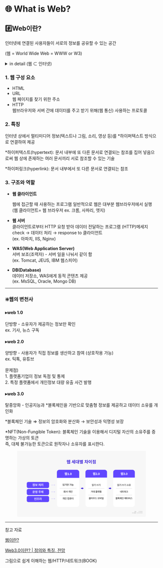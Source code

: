 # 🌐 What is Web?

## #️⃣Web이란?&#x20;

인터넷에 연결된 사용자들이 서로의 정보를 공유할 수 있는 공간&#x20;

(웹 = World Wide Web = WWW or W3)

<details>

<summary>in detail (웹 ⊂ 인터넷)</summary>

* 웹: 연결된 컴퓨터끼리 쉽게 정보 공유(시스템)

<!---->

* 인터넷: 컴퓨터-컴퓨터 실제로 연결하여 통신할 수 있는 '인프라'

</details>

### 1. 웹 구성 요소

* HTML&#x20;
* URL \
  웹 페이지를 찾기 위한 주소
* HTTP\
  웹브라우저와 서버 간에 데이터를 주고 받기 위해(웹 통신) 사용하는 프로토콜

### 2. 특징

인터넷 상에서 멀티미디어 정보(텍스트나 그림, 소리, 영상 등)를 \*하이퍼텍스트 방식으로 연결하여 제공

\*하이퍼텍스트(hypertext): 문서 내부에 또 다른 문서로 연결되는 참조를 집어 넣음으로써 웹 상에 존재하는 여러 문서끼리 서로 참조할 수 있는 기술

\*하이퍼링크(hyperlink): 문서 내부에서 또 다른 문서로 연결되는 참조

### 3. 구조와 역할&#x20;

*   **웹 클라이언트**&#x20;

    웹에 접근할 때 사용하는 프로그램 일반적으로 웹은 대부분 웹브라우저에서 실행 \
    (웹 클라이언트= 웹 브라우저 ex. 크롬, 사파리, 엣지)
* **웹 서버** \
  클라이언트로부터 HTTP 요청 받아 데이터 전달하는 프로그램 (HTTP)메세지 check → 데이터 처리 → response to 클라이언트 \
  (ex. 아파치, IIS, Nginx)
* **WAS(Web Application Server)** \
  서버 보조(조력자) - 서버 일을 나눠서 같이 함 \
  (ex. Tomcat, JEUS, IBM 웹스피어)
* **DB(Database)** \
  데이터 저장소, WAS에게 동적 콘텐츠 제공 \
  (ex. MsSQL, Oracle, Mongo DB)

***

### ❇️웹의 변천사&#x20;

#### ▸web 1.0&#x20;

단방향 - 소유자가 제공하는 정보만 확인\
ex. 기사, 뉴스 구독

#### ▸web 2.0&#x20;

양방향 - 사용자가 직접 정보를 생산하고 참여 (상호작용  가능)\
ex. 틱톡, 유튜브\
\
문제점) \
1\. 플랫폼기업이 정보 독점 및 통제\
2\. 특정 플랫폼에서 개인정보 대량 유출 사건 발행

#### ▸web 3.0&#x20;

탈중앙화 - 인공지능과 \*블록체인을 기반으로 맞춤형 정보를 제공하고 데이터 소유를 개인화

\*블록체인 기술 ⇒ 정보의 암호화와 분산화 → 보안성과 익명성 보장

\*NFT(Non-Fungible Token): 블록체인 기술을 이용해서 디지털 자산의 소유주를 증명하는 가상의 토큰\
즉, 대체 불가능한 토큰으로 원작자나 소유자를 표시한다.

<figure><img src="../.gitbook/assets/image (7).png" alt="" width="563"><figcaption></figcaption></figure>

***

참고 자료

[웹이란?](https://www.tcpschool.com/webbasic/www#google\_vignette)

[Web3.0이란? | 정의와 특징, 전망](https://www.codestates.com/blog/content/web3-0%EC%9D%B4%EB%9E%80-%EC%A0%95%EC%9D%98%EC%99%80-%ED%8A%B9%EC%A7%95-%EC%A0%84%EB%A7%9D)

그림으로 쉽게 이해하는 웹/HTTP/네트워크(BOOK)
